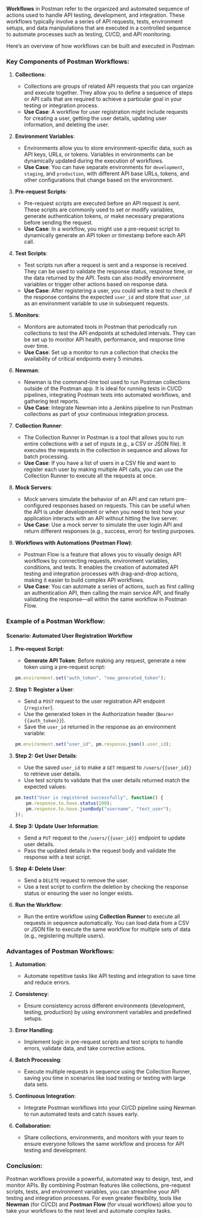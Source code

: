 **Workflows** in Postman refer to the organized and automated sequence of actions used to handle API testing, development, and integration. These workflows typically involve a series of API requests, tests, environment setups, and data manipulations that are executed in a controlled sequence to automate processes such as testing, CI/CD, and API monitoring.

Here’s an overview of how workflows can be built and executed in Postman:

### Key Components of Postman Workflows:

1. **Collections**:
   - Collections are groups of related API requests that you can organize and execute together. They allow you to define a sequence of steps or API calls that are required to achieve a particular goal in your testing or integration process.
   - **Use Case**: A workflow for user registration might include requests for creating a user, getting the user details, updating user information, and deleting the user.

2. **Environment Variables**:
   - Environments allow you to store environment-specific data, such as API keys, URLs, or tokens. Variables in environments can be dynamically updated during the execution of workflows.
   - **Use Case**: You can have separate environments for `development`, `staging`, and `production`, with different API base URLs, tokens, and other configurations that change based on the environment.

3. **Pre-request Scripts**:
   - Pre-request scripts are executed before an API request is sent. These scripts are commonly used to set or modify variables, generate authentication tokens, or make necessary preparations before sending the request.
   - **Use Case**: In a workflow, you might use a pre-request script to dynamically generate an API token or timestamp before each API call.

4. **Test Scripts**:
   - Test scripts run after a request is sent and a response is received. They can be used to validate the response status, response time, or the data returned by the API. Tests can also modify environment variables or trigger other actions based on response data.
   - **Use Case**: After registering a user, you could write a test to check if the response contains the expected `user_id` and store that `user_id` as an environment variable to use in subsequent requests.

5. **Monitors**:
   - Monitors are automated tools in Postman that periodically run collections to test the API endpoints at scheduled intervals. They can be set up to monitor API health, performance, and response time over time.
   - **Use Case**: Set up a monitor to run a collection that checks the availability of critical endpoints every 5 minutes.

6. **Newman**:
   - Newman is the command-line tool used to run Postman collections outside of the Postman app. It is ideal for running tests in CI/CD pipelines, integrating Postman tests into automated workflows, and gathering test reports.
   - **Use Case**: Integrate Newman into a Jenkins pipeline to run Postman collections as part of your continuous integration process.

7. **Collection Runner**:
   - The Collection Runner in Postman is a tool that allows you to run entire collections with a set of inputs (e.g., a CSV or JSON file). It executes the requests in the collection in sequence and allows for batch processing.
   - **Use Case**: If you have a list of users in a CSV file and want to register each user by making multiple API calls, you can use the Collection Runner to execute all the requests at once.

8. **Mock Servers**:
   - Mock servers simulate the behavior of an API and can return pre-configured responses based on requests. This can be useful when the API is under development or when you need to test how your application interacts with an API without hitting the live server.
   - **Use Case**: Use a mock server to simulate the user login API and return different responses (e.g., success, error) for testing purposes.

9. **Workflows with Automations (Postman Flow)**:
   - Postman Flow is a feature that allows you to visually design API workflows by connecting requests, environment variables, conditions, and tests. It enables the creation of automated API testing and integration processes with drag-and-drop actions, making it easier to build complex API workflows.
   - **Use Case**: You can automate a series of actions, such as first calling an authentication API, then calling the main service API, and finally validating the response—all within the same workflow in Postman Flow.

### Example of a Postman Workflow:

#### Scenario: Automated User Registration Workflow

1. **Pre-request Script**:
   - **Generate API Token**: Before making any request, generate a new token using a pre-request script:
   ```javascript
   pm.environment.set("auth_token", "new_generated_token");
   ```

2. **Step 1: Register a User**:
   - Send a `POST` request to the user registration API endpoint (`/register`).
   - Use the generated token in the Authorization header (`Bearer {{auth_token}}`).
   - Save the `user_id` returned in the response as an environment variable:
   ```javascript
   pm.environment.set("user_id", pm.response.json().user_id);
   ```

3. **Step 2: Get User Details**:
   - Use the saved `user_id` to make a `GET` request to `/users/{{user_id}}` to retrieve user details.
   - Use test scripts to validate that the user details returned match the expected values:
   ```javascript
   pm.test("User is registered successfully", function() {
       pm.response.to.have.status(200);
       pm.response.to.have.jsonBody("username", "test_user");
   });
   ```

4. **Step 3: Update User Information**:
   - Send a `PUT` request to the `/users/{{user_id}}` endpoint to update user details.
   - Pass the updated details in the request body and validate the response with a test script.

5. **Step 4: Delete User**:
   - Send a `DELETE` request to remove the user.
   - Use a test script to confirm the deletion by checking the response status or ensuring the user no longer exists.

6. **Run the Workflow**:
   - Run the entire workflow using **Collection Runner** to execute all requests in sequence automatically. You can load data from a CSV or JSON file to execute the same workflow for multiple sets of data (e.g., registering multiple users).

### Advantages of Postman Workflows:

1. **Automation**:
   - Automate repetitive tasks like API testing and integration to save time and reduce errors.

2. **Consistency**:
   - Ensure consistency across different environments (development, testing, production) by using environment variables and predefined setups.

3. **Error Handling**:
   - Implement logic in pre-request scripts and test scripts to handle errors, validate data, and take corrective actions.

4. **Batch Processing**:
   - Execute multiple requests in sequence using the Collection Runner, saving you time in scenarios like load testing or testing with large data sets.

5. **Continuous Integration**:
   - Integrate Postman workflows into your CI/CD pipeline using Newman to run automated tests and catch issues early.

6. **Collaboration**:
   - Share collections, environments, and monitors with your team to ensure everyone follows the same workflow and process for API testing and development.

### Conclusion:
Postman workflows provide a powerful, automated way to design, test, and monitor APIs. By combining Postman features like collections, pre-request scripts, tests, and environment variables, you can streamline your API testing and integration processes. For even greater flexibility, tools like **Newman** (for CI/CD) and **Postman Flow** (for visual workflows) allow you to take your workflows to the next level and automate complex tasks.
